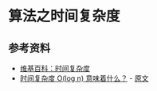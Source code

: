 # 算法之时间复杂度

## 参考资料

- [维基百科：时间复杂度](https://zh.wikipedia.org/wiki/%E6%97%B6%E9%97%B4%E5%A4%8D%E6%9D%82%E5%BA%A6)
- [时间复杂度 O(log n) 意味着什么？](https://juejin.im/entry/6844903481191432206) - [原文](https://hackernoon.com/what-does-the-time-complexity-o-log-n-actually-mean-45f94bb5bfbf)
